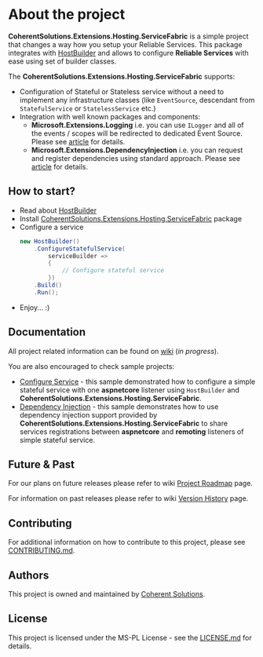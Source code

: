 # About the project

**CoherentSolutions.Extensions.Hosting.ServiceFabric** is a simple project that changes a way how you setup your Reliable Services. This package integrates with [HostBuilder][3] and allows to configure **Reliable Services** with ease using set of builder classes.

The **CoherentSolutions.Extensions.Hosting.ServiceFabric** supports:
* Configuration of Stateful or Stateless service without a need to implement any infrastructure classes (like `EventSource`, descendant from `StatefulService` or `StatelessService` etc.)
* Integration with well known packages and components:
    * **Microsoft.Extensions.Logging** i.e. you can use `ILogger` and all of the events / scopes will be redirected to dedicated Event Source. Please see [article][1] for details.
    * **Microsoft.Extensions.DependencyInjection** i.e. you can request and register dependencies using standard approach. Please see [article][2] for details.

## How to start?

* Read about [HostBuilder][1]
* Install [CoherentSolutions.Extensions.Hosting.ServiceFabric][11] package
* Configure a service
    ``` csharp
    new HostBuilder()
        .ConfigureStatefulService(
            serviceBuilder =>
            {
                // Configure stateful service
            })
        .Build()
        .Run();
    ```
* Enjoy... :)

## Documentation

All project related information can be found on [wiki][12] (_in progress_).

You are also encouraged to check sample projects:
* [Configure Service][2] - this sample demonstrated how to configure a simple stateful service with one **aspnetcore** listener using `HostBuilder` and **CoherentSolutions.Extensions.Hosting.ServiceFabric**.
* [Dependency Injection][3] - this sample demonstrates how to use dependency injection support provided by **CoherentSolutions.Extensions.Hosting.ServiceFabric** to share services registrations between **aspnetcore** and **remoting** listeners of simple stateful service.

## Future & Past

For our plans on future releases please refer to wiki [Project Roadmap][5] page.

For information on past releases please refer to wiki [Version History][6] page.

## Contributing

For additional information on how to contribute to this project, please see [CONTRIBUTING.md][7].

## Authors

This project is owned and maintained by [Coherent Solutions][8].

## License

This project is licensed under the MS-PL License - see the [LICENSE.md][9] for details.

[1]:  https://docs.microsoft.com/en-us/aspnet/core/fundamentals/host/generic-host?view=aspnetcore-2.1 "docs.microsoft.com HostBuilder"
[2]:  https://github.com/coherentsolutionsinc/aspnetcore-service-fabric-hosting/samples/configure-service "sample: Configure Services"
[3]:  https://github.com/coherentsolutionsinc/aspnetcore-service-fabric-hosting/samples/dependency-injection "sample: Dependency Injection"
[5]:  https://github.com/coherentsolutionsinc/aspnetcore-service-fabric-hosting/wiki/Roadmap "wiki: Project roadmap"
[6]:  https://github.com/coherentsolutionsinc/aspnetcore-service-fabric-hosting/wiki/VersionHistory "wiki: Version History"
[7]:  CONTRIBUTING.md "Contributing"
[8]:  https://www.coherentsolutions.com/ "Coherent Solutions Inc."
[9]:  https://github.com/coherentsolutionsinc/aspnetcore-service-fabric-hosting/blob/master/LICENSE.md "License"
[11]: https://www.nuget.org/packages/CoherentSolutions.Extensions.Hosting.ServiceFabric "NuGet package"
[12]: https://github.com/coherentsolutionsinc/aspnetcore-service-fabric-hosting/wiki "Project wiki"

